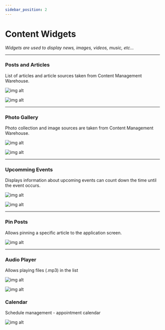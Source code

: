 ```yaml
---
sidebar_position: 2
---
```


# Content Widgets

*Widgets are used to display news, images, videos, music, etc...*

---

### Posts and Articles

List of articles and article sources taken from Content Management Warehouse.

![img alt](/img/widget/content/post-01.jpeg)

![img alt](/img/widget/content/post-02.jpg)

---

### Photo Gallery

Photo collection and image sources are taken from Content Management Warehouse.

![img alt](/img/widget/content/photogallery-01.jpeg)

![img alt](/img/widget/content/photogallery-02.jpg)

---

### Upcomming Events

Displays information about upcoming events can count down the time until the event occurs.

![img alt](/img/widget/content/upcomingevent-01.jpeg)

![img alt](/img/widget/content/upcomingevent-02.jpg)

---

### Pin Posts

Allows pinning a specific article to the application screen.

![img alt](/img/widget/content/specificpost-01.jpeg)

---

### Audio Player

Allows playing files (.mp3) in the list

![img alt](/img/widget/content/audioplayer-01.jpg)

![img alt](/img/widget/content/audioplayer-02.jpg)

### Calendar

Schedule management - appointment calendar

![img alt](/img/widget/content/calendar-01.jpg)
